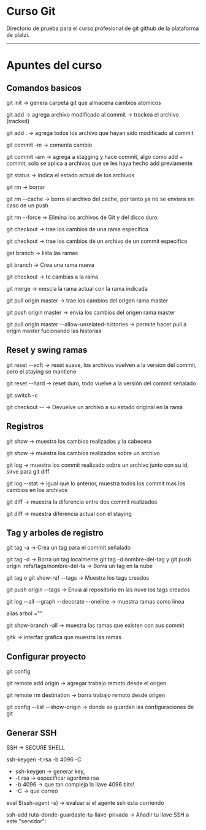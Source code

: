 # Curso Git
Directorio de prueba para el curso profesional de git github de la plataforma de platzi.

***

# Apuntes del curso

## Comandos basicos

git init &rarr; genera carpeta git que almacena cambios atomicos


git add <file>  			&rarr; agrega archivo modificado al commit  &rarr; trackea el archivo (tracked)

git add . 					&rarr; agrega todos los archivo que hayan sido modificado al commit

git commit -m <mensaje>		&rarr; comenta cambio

git commit -am 				&rarr; agrega a stagging y hace commit, algo como add + commit, solo se aplica a archivos que se les haya hecho add previamente

git status 					&rarr; indica el estado actual de los archivos

git rm &rarr; borrar

git rm --cache <file>		&rarr; borra el archivo del cache, por tanto ya no se enviara en caso de un push

git rm --force				&rarr; Elimina los archivos de Git y del disco duro. 


git checkout <rama>					&rarr;	trae los cambios de una rama especifica

git checkout <id comit> <file> 		&rarr;	trae los cambios de un archivo de un commit especifico

gat branch 							&rarr; lista las ramas

git branch <rama>					&rarr; Crea una rama nueva

git checkout <rama>					&rarr; te cambias  a la rama

git merge <rama> 					&rarr; mescla la rama actual con la rama indicada

git pull origin master 				&rarr; trae los cambios del origen rama master

git push origin master				&rarr; envia los cambios del origen rama master

git pull origin master --allow-unrelated-histories		&rarr;	 permite hacer pull a origin master fucionando las historias

## Reset y swing ramas

git reset <id commit> --soft			&rarr; reset suave, los archivos vuelven a la version del commit, pero el staying se mantiene

git reset <id commit> --hard			&rarr; reset duro, todo vuelve a la versión del commit señalado

git switch -c <new-branch-name>

git checkout -- <file>                  &rarr; Devuelve un archivo a su estado original en la rama



## Registros

git show <file> 			&rarr; muestra los cambios realizados y la cabecera

git show <file> 			&rarr; muestra los cambios realizados sobre un archivo

git log <file>				&rarr; muestra los commit realizado sobre un archivo junto con su id, sirve para git diff

git log --stat   			&rarr; igual que lo anterior, muestra todos los commit mas los cambios en los archivos

git diff <commit id1 > <commit id2> 	&rarr; muestra la diferencia entre dos commit realizados 

git diff								&rarr; muestra diferencia actual con el staying


## Tag y arboles de registro

git tag -a <nombre tag> <id commit> 			&rarr; Crea un tag para el commit señalado

git tag -d <nombre tag>							&rarr; Borra un tag localmente
git tag -d nombre-del-tag y git push origin :refs/tags/nombre-del-ta       &rarr; Borra un tag en la nube

git tag o git show-ref --tags					&rarr; Muestra los tags creados


git push origin --tags							&rarr; Envia al repositorio en las nuve los tags creados

git log --all --graph --decorate --oneline		&rarr; muestra ramas como linea

alias arbol =""

git show-branch -all                    &rarr; muestra las ramas que existen con sus commit    

gitk                                    &rarr; interfaz gráfica que muestra las ramas


## Configurar proyecto

git config

git remote add origin <url http ossh>		&rarr; agregar trabajo remoto desde el origen

git remote rm destination					&rarr; borra trabajo remoto desde origen


git config --list --show-origin 		&rarr;	donde se guardan las configuraciones de git



## Generar SSH
SSH &rarr; SECURE SHELL

ssh-keygen -t rsa -b 4096 -C <mail>
* ssh-keygen 	&rarr; generar key,
* -t rsa 		&rarr; especificar agoritmo rsa 
* -b 4096 	&rarr; que tan compleja la llave 4096 bits!
* -C 			&rarr; que correo



eval $(ssh-agent -s) 							&rarr; evaluar si el agente ssh esta corriendo

ssh-add ruta-donde-guardaste-tu-llave-privada	&rarr; Añadir tu llave SSH a este "servidor":











